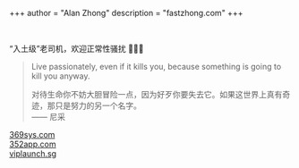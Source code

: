 +++
author = "Alan Zhong"
description = "fastzhong.com"
+++

<a href="https://twitter.com/fastzhong" target="_blank" rel="noopener"><i class="fab fa-twitter" aria-hidden="true"></i></a>&nbsp;&nbsp;&nbsp;
<a href="https://sg.linkedin.com/in/zhonglun" target="_blank" rel="noopener"><i class="fab fa-linkedin" aria-hidden="true"></i></a>&nbsp;&nbsp;&nbsp;
<a href="https://github.com/fastzhong" target="_blank" rel="noopener"><i class="fab fa-github" aria-hidden="true"></i></a>

“入土级”老司机，欢迎正常性骚扰 🙋🏼‍♂️

> Live passionately, even if it kills you, because something is going to kill you anyway.
>
> 对待生命你不妨大胆冒险一点，因为好歹你要失去它。如果这世界上真有奇迹，那只是努力的另一个名字。  
> —— 尼采



[369sys.com](https://369sys.com)  
[352app.com](https://352app.com)  
[viplaunch.sg](https://viplaunch.sg)
